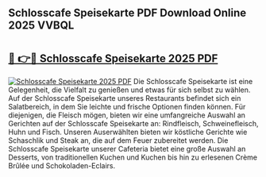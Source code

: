 ## Schlosscafe Speisekarte PDF Download Online 2025 VVBQL

# <h2><a href="http://gc8g5b.nevu.top/?p=Schlosscafe+Speisekarte">🔗 👉🔴 Schlosscafe Speisekarte 2025 PDF</a></h2>

[![Schlosscafe Speisekarte 2025 PDF](https://i.imgur.com/dBaPXMq.png)](http://gc8g5b.nevu.top/?p=Schlosscafe+Speisekarte)
Die Schlosscafe Speisekarte ist eine Gelegenheit, die Vielfalt zu genießen und etwas für sich selbst zu wählen. Auf der Schlosscafe Speisekarte unseres Restaurants befindet sich ein Salatbereich, in dem Sie leichte und frische Optionen finden können. Für diejenigen, die Fleisch mögen, bieten wir eine umfangreiche Auswahl an Gerichten auf der Schlosscafe Speisekarte an: Rindfleisch, Schweinefleisch, Huhn und Fisch. Unseren Auserwählten bieten wir köstliche Gerichte wie Schaschlik und Steak an, die auf dem Feuer zubereitet werden. Die Schlosscafe Speisekarte unserer Cafeteria bietet eine große Auswahl an Desserts, von traditionellen Kuchen und Kuchen bis hin zu erlesenen Crème Brûlée und Schokoladen-Eclairs.
